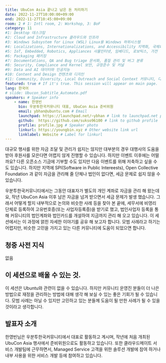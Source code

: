 ```yaml
---
title: UbuCon Asia 끝나고 남은 돈 처리하기
date: 2022-11-27T10:00:00+09:00
end: 2022-11-27T10:45:00+09:00
room: 2 # 1: Intl room, 2: Workshop, 3: BoF
category: 11
#1: Desktop 데스크탑
#2: Cloud and Infrastructure 클라우드와 인프라
#3: Windows Subsystem for Linux (WSL) Linux용 Windows 하위시스템
#4: Localizations, Internationalizations, and Accessibility 지역화, 국제화 및 접근성
#5: IoT, Embedded, Robotics, Appliances 사물인터넷, 임베디드, 로보틱스, 가전
#6: Packaging 패키징
#7: Documentations, QA and Bug triage 문서화, 품질 관리 및 버그 분류
#8: Security, Compliance and Kernel 보안, 규정준수 및 커널
#9: Data and AI 데이터와 인공지능
#10: Content and Design 컨텐츠와 디지인
#11: Community, Diversity, Local Outreach and Social Context 커뮤니티, 다양성, 지역 사회 협력과 사회적 관점
featured: true # If it's true. This session will appear on main page.
lang: 한국어
# slide: Ubucon_Subtitle_Automate.pdf
speakers: # Speaker info
    - name: 한영빈
      bio: 우분투한국커뮤니티 대표, UbuCon Asia 준비위원
      email: ybhan@ubuntu.com # Email
      launchpad: https://launchpad.net/~ybhan # link to launchpad.net profile
      github:  https://github.com/sukso96100 # link to github profile
      profile: profile.jpg # Speaker photo
      linkurl: https://youngbin.xyz # Other website link url
      linklabel: Website # Label for linkurl
---
```


대규모 행사를 위한 자금 조달 및 관리가 쉽지는 않지만 대부분의 경우 대행사의 도움을 받아 후원사를 모은다면 어렵지 않게 진행할 수 있습니다. 
하지만 이벤트 이후에는 어떨까요? 다른 오픈소스 기금에 기부할 수도 있지만 다음 이벤트를 위해 저축하고 싶을 수도 있습니다. 하지만 지역에 SPI(Software in Public Intereests), Open Collective Foundation 과 같이 자금을 관리해 줄 단체나 법인이 없다면, 세금 문제로 쉽지 않을 수 있습니다.

우분투한국커뮤니티에서는 그동안 대표자가 별도의 개인 계좌로 자금을 관리 해 왔는데요, 작년 UbuCon Asia 이후 남은 자금을 넘겨 받으면서 세금 문제가 발생 했습니다.
그래서 어떻게 할지 내부적으로 논의와 비슷한 사례 등을 찾아 본 끝에, 세무서에 비영리 단체로 등록하여 고유번호증(또는 사업자등록증)을 받기로 했고, 법인사업자 등록을 통해 커뮤니티의 법인계좌와 법인카드를 개설하여 지금까지 관리 해 오고 있습니다.
이 세션에서는 이 과정에 얽힌 자세한 이야기를 공유 해 보고자 합니다. 모범 사례라고 하기는 어렵지만, 비슷한 고민을 가지고 있는 다른 커뮤니티에 도움이 되었으면 합니다.

## 청중 사전 지식
없음

## 이 세션으로 배울 수 있는 것.

이 세션은 Ubuntu와 관련이 없을 수 있습니다. 하지만 커뮤니티 운영진 분들이 더 나은 방법으로 재정을 관리하는 방법에 대해 생각 해 보실 수 있는 좋은 기회가 될 수 있습니다. 모범 사례는 아닐 수 있지만 고민하고 있는 분들께 도움이 될 만한 사례가 될 수 있을 것이라고 생각합니다.

## 발표자 소개
한영빈님은 우분투한국커뮤니티에서 대표로 활동하고 계시며, 작년에 처음 개최된 UbuCon Asia 행사에서 준비위원으로도 활동하고 있습니다. 또한 클라우드메이트 서비스 개발팀에 근무하면서, Managed Service 고객을 위한 솔루션 개발에 참여 하거나 내부 사용을 위한 서비스 개발 등에 참여하고 있습니다.